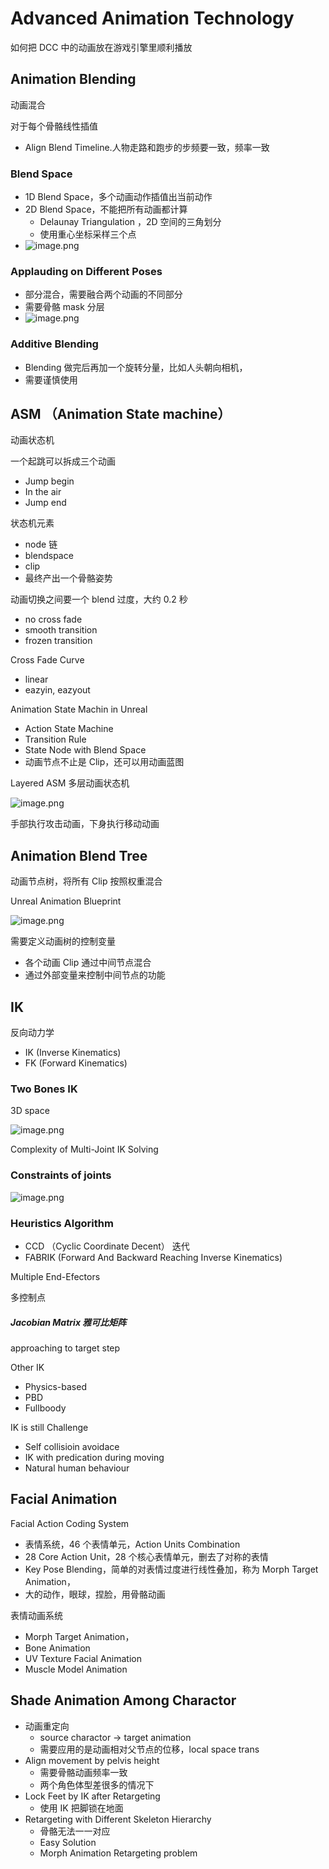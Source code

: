 # Advanced Animation Technology

如何把 DCC 中的动画放在游戏引擎里顺利播放

## Animation Blending

动画混合

对于每个骨骼线性插值

- Align Blend Timeline.人物走路和跑步的步频要一致，频率一致

### Blend Space

- 1D Blend Space，多个动画动作插值出当前动作
- 2D Blend Space，不能把所有动画都计算
  - Delaunay Triangulation ，2D 空间的三角划分
  - 使用重心坐标采样三个点
- ![image.png](https://image-1253155090.cos.ap-nanjing.myqcloud.com/202508292004093.png)

### Applauding on Different Poses

* 部分混合，需要融合两个动画的不同部分
* 需要骨骼 mask 分层
* ![image.png](https://image-1253155090.cos.ap-nanjing.myqcloud.com/202508292004291.png)

### Additive Blending

* Blending 做完后再加一个旋转分量，比如人头朝向相机，
* 需要谨慎使用

## ASM （Animation State machine）

动画状态机

一个起跳可以拆成三个动画

- Jump begin
- In the air
- Jump end

状态机元素

- node 链
- blendspace
- clip
- 最终产出一个骨骼姿势

动画切换之间要一个 blend 过度，大约 0.2 秒

- no cross fade
- smooth transition
- frozen transition

Cross Fade Curve

- linear
- eazyin, eazyout

Animation State Machin in Unreal

- Action State Machine
- Transition Rule
- State Node with Blend Space
- 动画节点不止是 Clip，还可以用动画蓝图

Layered ASM 多层动画状态机

![image.png](https://image-1253155090.cos.ap-nanjing.myqcloud.com/202508292004172.png)

手部执行攻击动画，下身执行移动动画

## Animation Blend Tree

动画节点树，将所有 Clip 按照权重混合

Unreal Animation Blueprint

![image.png](https://image-1253155090.cos.ap-nanjing.myqcloud.com/202508292004525.png)

需要定义动画树的控制变量

- 各个动画 Clip 通过中间节点混合
- 通过外部变量来控制中间节点的功能

## IK

反向动力学

- IK (Inverse Kinematics)
- FK (Forward Kinematics)

### Two Bones IK

3D space

![image.png](https://image-1253155090.cos.ap-nanjing.myqcloud.com/202508292004152.png)

Complexity of Multi-Joint IK Solving

### Constraints of joints

![image.png](https://image-1253155090.cos.ap-nanjing.myqcloud.com/202508292004490.png)

### Heuristics Algorithm

- CCD （Cyclic Coordinate Decent） 迭代
- FABRIK (Forward And Backward Reaching Inverse Kinematics)

Multiple End-Efectors

多控制点

##### Jacobian Matrix 雅可比矩阵

approaching to target step

Other IK

- Physics-based
- PBD
- Fullboody

IK is still Challenge

- Self collisioin avoidace
- IK with predication during moving
- Natural human behaviour

## Facial Animation

Facial Action Coding System

- 表情系统，46 个表情单元，Action Units Combination
- 28 Core Action Unit，28 个核心表情单元，删去了对称的表情
- Key Pose Blending，简单的对表情过度进行线性叠加，称为 Morph Target Animation，
- 大的动作，眼球，捏脸，用骨骼动画

表情动画系统

- Morph Target Animation，
- Bone Animation
- UV Texture Facial Animation
- Muscle Model Animation

## Shade Animation Among Charactor

- 动画重定向
  - source charactor -> target animation
  - 需要应用的是动画相对父节点的位移，local space trans
- Align movement by pelvis height
  - 需要骨骼动画频率一致
  - 两个角色体型差很多的情况下
- Lock Feet by IK after Retargeting
  - 使用 IK 把脚锁在地面
- Retargeting with Different Skeleton Hierarchy
  - 骨骼无法一一对应
  - Easy Solution
  - Morph Animation Retargeting problem

